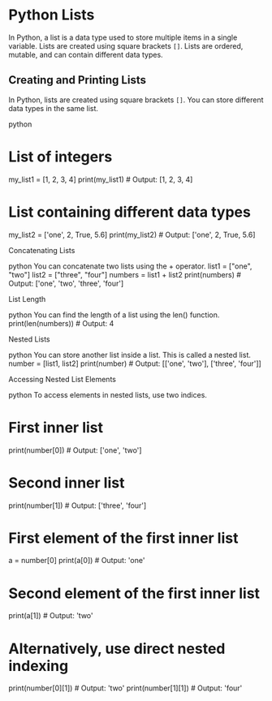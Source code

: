# Python Lists

In Python, a list is a data type used to store multiple items in a single variable. Lists are created using square brackets `[]`. Lists are ordered, mutable, and can contain different data types.

## Creating and Printing Lists

In Python, lists are created using square brackets `[]`. You can store different data types in the same list.

  python
  # List of integers
  my_list1 = [1, 2, 3, 4]
  print(my_list1)  # Output: [1, 2, 3, 4]

  # List containing different data types
  my_list2 = ['one', 2, True, 5.6]
  print(my_list2)  # Output: ['one', 2, True, 5.6]

 Concatenating Lists

 python
  You can concatenate two lists using the + operator.
  list1 = ["one", "two"]
  list2 = ["three", "four"]
  numbers = list1 + list2
  print(numbers)  # Output: ['one', 'two', 'three', 'four']

 List Length

python
  You can find the length of a list using the len() function.
  print(len(numbers))  # Output: 4

 Nested Lists

python
  You can store another list inside a list. This is called a nested list.
  number = [list1, list2]
  print(number)  # Output: [['one', 'two'], ['three', 'four']]

 Accessing Nested List Elements

python
  To access elements in nested lists, use two indices.
  # First inner list
  print(number[0])  # Output: ['one', 'two']

  # Second inner list
  print(number[1])  # Output: ['three', 'four']

  # First element of the first inner list
  a = number[0]
  print(a[0])  # Output: 'one'

  # Second element of the first inner list
  print(a[1])  # Output: 'two'

  # Alternatively, use direct nested indexing
  print(number[0][1])  # Output: 'two'
  print(number[1][1])  # Output: 'four'
